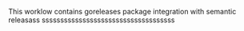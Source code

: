 This worklow contains goreleases package integration with semantic releasass
ssssssssssssssssssssssssssssssssssss
